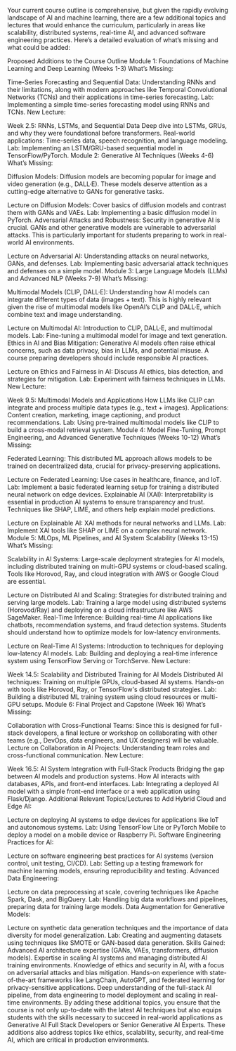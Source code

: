 Your current course outline is comprehensive, but given the rapidly evolving landscape of AI and machine learning, there are a few additional topics and lectures that would enhance the curriculum, particularly in areas like scalability, distributed systems, real-time AI, and advanced software engineering practices. Here’s a detailed evaluation of what’s missing and what could be added:

Proposed Additions to the Course Outline
Module 1: Foundations of Machine Learning and Deep Learning (Weeks 1-3)
What’s Missing:

Time-Series Forecasting and Sequential Data: Understanding RNNs and their limitations, along with modern approaches like Temporal Convolutional Networks (TCNs) and their applications in time-series forecasting.
Lab: Implementing a simple time-series forecasting model using RNNs and TCNs.
New Lecture:

Week 2.5: RNNs, LSTMs, and Sequential Data
Deep dive into LSTMs, GRUs, and why they were foundational before transformers.
Real-world applications: Time-series data, speech recognition, and language modeling.
Lab: Implementing an LSTM/GRU-based sequential model in TensorFlow/PyTorch.
Module 2: Generative AI Techniques (Weeks 4-6)
What’s Missing:

Diffusion Models: Diffusion models are becoming popular for image and video generation (e.g., DALL·E). These models deserve attention as a cutting-edge alternative to GANs for generative tasks.

Lecture on Diffusion Models: Cover basics of diffusion models and contrast them with GANs and VAEs.
Lab: Implementing a basic diffusion model in PyTorch.
Adversarial Attacks and Robustness: Security in generative AI is crucial. GANs and other generative models are vulnerable to adversarial attacks. This is particularly important for students preparing to work in real-world AI environments.

Lecture on Adversarial AI: Understanding attacks on neural networks, GANs, and defenses.
Lab: Implementing basic adversarial attack techniques and defenses on a simple model.
Module 3: Large Language Models (LLMs) and Advanced NLP (Weeks 7-9)
What’s Missing:

Multimodal Models (CLIP, DALL·E): Understanding how AI models can integrate different types of data (images + text). This is highly relevant given the rise of multimodal models like OpenAI’s CLIP and DALL·E, which combine text and image understanding.

Lecture on Multimodal AI: Introduction to CLIP, DALL·E, and multimodal models.
Lab: Fine-tuning a multimodal model for image and text generation.
Ethics in AI and Bias Mitigation: Generative AI models often raise ethical concerns, such as data privacy, bias in LLMs, and potential misuse. A course preparing developers should include responsible AI practices.

Lecture on Ethics and Fairness in AI: Discuss AI ethics, bias detection, and strategies for mitigation.
Lab: Experiment with fairness techniques in LLMs.
New Lecture:

Week 9.5: Multimodal Models and Applications
How LLMs like CLIP can integrate and process multiple data types (e.g., text + images).
Applications: Content creation, marketing, image captioning, and product recommendations.
Lab: Using pre-trained multimodal models like CLIP to build a cross-modal retrieval system.
Module 4: Model Fine-Tuning, Prompt Engineering, and Advanced Generative Techniques (Weeks 10-12)
What’s Missing:

Federated Learning: This distributed ML approach allows models to be trained on decentralized data, crucial for privacy-preserving applications.

Lecture on Federated Learning: Use cases in healthcare, finance, and IoT.
Lab: Implement a basic federated learning setup for training a distributed neural network on edge devices.
Explainable AI (XAI): Interpretability is essential in production AI systems to ensure transparency and trust. Techniques like SHAP, LIME, and others help explain model predictions.

Lecture on Explainable AI: XAI methods for neural networks and LLMs.
Lab: Implement XAI tools like SHAP or LIME on a complex neural network.
Module 5: MLOps, ML Pipelines, and AI System Scalability (Weeks 13-15)
What’s Missing:

Scalability in AI Systems: Large-scale deployment strategies for AI models, including distributed training on multi-GPU systems or cloud-based scaling. Tools like Horovod, Ray, and cloud integration with AWS or Google Cloud are essential.

Lecture on Distributed AI and Scaling: Strategies for distributed training and serving large models.
Lab: Training a large model using distributed systems (Horovod/Ray) and deploying on a cloud infrastructure like AWS SageMaker.
Real-Time Inference: Building real-time AI applications like chatbots, recommendation systems, and fraud detection systems. Students should understand how to optimize models for low-latency environments.

Lecture on Real-Time AI Systems: Introduction to techniques for deploying low-latency AI models.
Lab: Building and deploying a real-time inference system using TensorFlow Serving or TorchServe.
New Lecture:

Week 14.5: Scalability and Distributed Training for AI Models
Distributed AI techniques: Training on multiple GPUs, cloud-based AI systems.
Hands-on with tools like Horovod, Ray, or TensorFlow's distributed strategies.
Lab: Building a distributed ML training system using cloud resources or multi-GPU setups.
Module 6: Final Project and Capstone (Week 16)
What’s Missing:

Collaboration with Cross-Functional Teams: Since this is designed for full-stack developers, a final lecture or workshop on collaborating with other teams (e.g., DevOps, data engineers, and UX designers) will be valuable.
Lecture on Collaboration in AI Projects: Understanding team roles and cross-functional communication.
New Lecture:

Week 16.5: AI System Integration with Full-Stack Products
Bridging the gap between AI models and production systems.
How AI interacts with databases, APIs, and front-end interfaces.
Lab: Integrating a deployed AI model with a simple front-end interface or a web application using Flask/Django.
Additional Relevant Topics/Lectures to Add
Hybrid Cloud and Edge AI:

Lecture on deploying AI systems to edge devices for applications like IoT and autonomous systems.
Lab: Using TensorFlow Lite or PyTorch Mobile to deploy a model on a mobile device or Raspberry Pi.
Software Engineering Practices for AI:

Lecture on software engineering best practices for AI systems (version control, unit testing, CI/CD).
Lab: Setting up a testing framework for machine learning models, ensuring reproducibility and testing.
Advanced Data Engineering:

Lecture on data preprocessing at scale, covering techniques like Apache Spark, Dask, and BigQuery.
Lab: Handling big data workflows and pipelines, preparing data for training large models.
Data Augmentation for Generative Models:

Lecture on synthetic data generation techniques and the importance of data diversity for model generalization.
Lab: Creating and augmenting datasets using techniques like SMOTE or GAN-based data generation.
Skills Gained:
Advanced AI architecture expertise (GANs, VAEs, transformers, diffusion models).
Expertise in scaling AI systems and managing distributed AI training environments.
Knowledge of ethics and security in AI, with a focus on adversarial attacks and bias mitigation.
Hands-on experience with state-of-the-art frameworks like LangChain, AutoGPT, and federated learning for privacy-sensitive applications.
Deep understanding of the full-stack AI pipeline, from data engineering to model deployment and scaling in real-time environments.
By adding these additional topics, you ensure that the course is not only up-to-date with the latest AI techniques but also equips students with the skills necessary to succeed in real-world applications as Generative AI Full Stack Developers or Senior Generative AI Experts. These additions also address topics like ethics, scalability, security, and real-time AI, which are critical in production environments.
